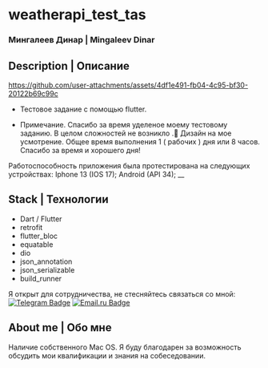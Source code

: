 # weatherapi_test_tas

### Мингалеев Динар | Mingaleev Dinar
## Description | Описание

https://github.com/user-attachments/assets/4df1e491-fb04-4c95-bf30-20122b69c99c


+ Тестовое задание с помощью flutter.


+ Примечание.
  Спасибо за время уделеное моему тестовому заданию. В целом сложностей не возникло .🙂
  Дизайн на мое усмотрение.
  Общее время выполнения 1 ( рабочих ) дня или 8 часов.
  Спасибо за время и хорошего дня!

Работоспособность приложения была протестирована на следующих устройствах:
Iphone 13 (IOS 17);
Android (API 34);
__
## Stack | Технологии
+ Dart / Flutter
+ retrofit
+ flutter_bloc
+ equatable
+ dio
+ json_annotation
+ json_serializable
+ build_runner

Я открыт для сотрудничества, не стесняйтесь связаться со мной: [![Telegram Badge](https://img.shields.io/badge/-Telegram-blue?style=flat&logo=Telegram&logoColor=white)](https://t.me/Dinar_abc) [![Email.ru Badge](https://img.shields.io/badge/-Email.ru-005FF9?style=flat&logo=maildotru&logoColor=white)](mailto:YaAndroidDev@yandex.ru)


## About me | Обо мне
Наличие собственного Mac OS.
Я буду благодарен за возможность обсудить мои квалификации и знания на собеседовании.
